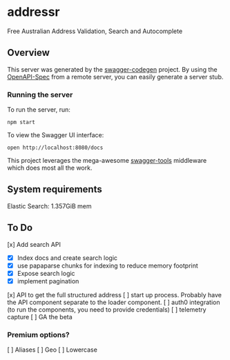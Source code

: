 # addressr

Free Australian Address Validation, Search and Autocomplete

## Overview

This server was generated by the [swagger-codegen](https://github.com/swagger-api/swagger-codegen) project. By using the [OpenAPI-Spec](https://github.com/OAI/OpenAPI-Specification) from a remote server, you can easily generate a server stub.

### Running the server

To run the server, run:

```
npm start
```

To view the Swagger UI interface:

```
open http://localhost:8080/docs
```

This project leverages the mega-awesome [swagger-tools](https://github.com/apigee-127/swagger-tools) middleware which does most all the work.

## System requirements

Elastic Search: 1.357GiB mem

## To Do

[x] Add search API

- [x] Index docs and create search logic
- [x] use papaparse chunks for indexing to reduce memory footprint
- [x] Expose search logic
- [x] implement pagination

[x] API to get the full structured address
[ ] start up process. Probably have the API component separate to the loader component.
[ ] auth0 integration (to run the components, you need to provide credentials)
[ ] telemetry capture
[ ] GA the beta

### Premium options?

[ ] Aliases
[ ] Geo
[ ] Lowercase
